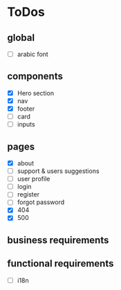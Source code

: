 # ToDos

## global

- [ ] arabic font

## components

- [x] Hero section
- [x] nav
- [x] footer
- [ ] card
- [ ] inputs

## pages

- [x] about
- [ ] support & users suggestions
- [ ] user profile 
- [ ] login
- [ ] register
- [ ] forgot password
- [x] 404
- [x] 500

## business requirements

## functional requirements

- [ ] i18n 
